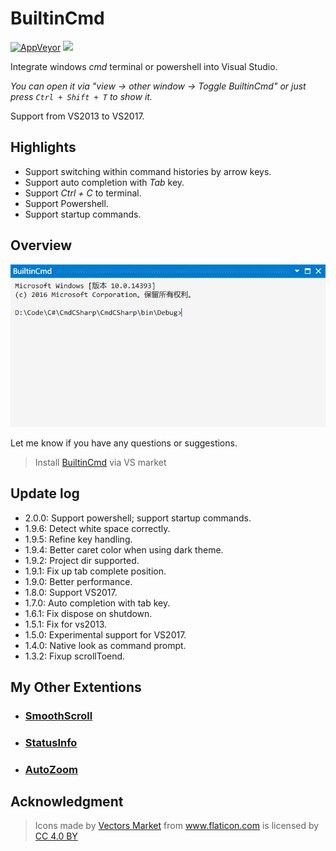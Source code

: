 # BuiltinCmd

[![AppVeyor](https://img.shields.io/appveyor/ci/lkytal/builtincmd.svg?style=flat-square)](https://ci.appveyor.com/project/lkytal/builtincmd)
<a href="https://creativecommons.org/licenses/by-sa/4.0" rel="noreferrer noopener"><img src="https://img.shields.io/badge/License-CC_BY--SA_4.0-5E81AC.png?style=flat-square"></a>

Integrate windows _cmd_ terminal or powershell into Visual Studio.

*You can open it via "view -> other window -> Toggle BuiltinCmd" or just press `Ctrl + Shift + T` to show it.*

Support from VS2013 to VS2017.

## Highlights
- Support switching within command histories by arrow keys.
- Support auto completion with _Tab_ key.
- Support _Ctrl + C_ to terminal.
- Support Powershell.
- Support startup commands.

## Overview

![ScreenShot](BuiltinCmd/Resources/screenshot.png)

Let me know if you have any questions or suggestions.

> Install [BuiltinCmd](https://marketplace.visualstudio.com/items?itemName=lkytal.BuiltinCmd) via VS market

## Update log

- 2.0.0: Support powershell; support startup commands.
- 1.9.6: Detect white space correctly.
- 1.9.5: Refine key handling.
- 1.9.4: Better caret color when using dark theme.
- 1.9.2: Project dir supported.
- 1.9.1: Fix up tab complete position.
- 1.9.0: Better performance.
- 1.8.0: Support VS2017.
- 1.7.0: Auto completion with tab key.
- 1.6.1: Fix dispose on shutdown.
- 1.5.1: Fix for vs2013.
- 1.5.0: Experimental support for VS2017.
- 1.4.0: Native look as command prompt.
- 1.3.2: Fixup scrollToend.

## My Other Extentions

- ### [SmoothScroll](https://marketplace.visualstudio.com/items?itemName=lkytal.SmoothScroll)
- ### [StatusInfo](https://marketplace.visualstudio.com/items?itemName=lkytal.StatusInfo)
- ### [AutoZoom](https://marketplace.visualstudio.com/items?itemName=lkytal.AutoZoom)

## Acknowledgment

> <div>Icons made by <a href="https://www.flaticon.com/authors/vectors-market" title="Vectors Market">Vectors Market</a> from <a href="https://www.flaticon.com" title="Flaticon">www.flaticon.com</a> is licensed by <a href="https://creativecommons.org/licenses/by/4.0/" title="Creative Commons BY 4.0" target="_blank">CC 4.0 BY</a></div>

